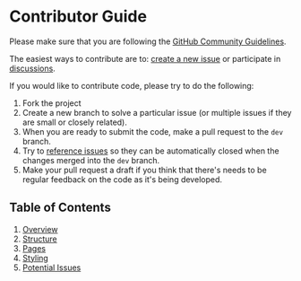# Contributor Guide

Please make sure that you are following the [GitHub Community Guidelines](https://docs.github.com/en/site-policy/github-terms/github-community-guidelines).

The easiest ways to contribute are to: [create a new issue](https://github.com/colinkiama/vala-www/issues/new/choose) or participate in [discussions](https://github.com/colinkiama/vala-www/discussions).

If you would like to contribute code, please try to do the following:

1. Fork the project
2. Create a new branch to solve a particular issue (or multiple issues if they are small or closely related).
3. When you are ready to submit the code, make a pull request to the `dev` branch.
4. Try to [reference issues](https://docs.github.com/en/issues/tracking-your-work-with-issues/linking-a-pull-request-to-an-issue) so they can be automatically closed when the changes merged into the `dev` branch.
5. Make your pull request a draft if you think that there's needs to be regular feedback on the code as it's being developed.

## Table of Contents

1. [Overview](./1-overview.md)
2. [Structure](./2-structure.md)
3. [Pages](./3-pages.md)
4. [Styling](./4-styling.md)
5. [Potential Issues](./5-potential-issues.md)
